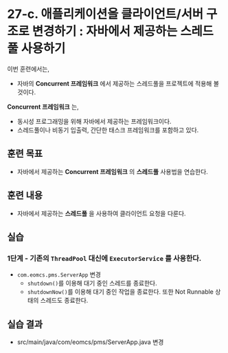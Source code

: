 # 27-c. 애플리케이션을 클라이언트/서버 구조로 변경하기 : 자바에서 제공하는 스레드풀 사용하기

이번 훈련에서는,
- 자바의 **Concurrent 프레임워크** 에서 제공하는 스레드풀을 프로젝트에 적용해 볼 것이다.

**Concurrent 프레임워크** 는,
- 동시성 프로그래밍을 위해 자바에서 제공하는 프레임워크이다.
- 스레드풀이나 비동기 입출력, 간단한 태스크 프레임워크를 포함하고 있다.


## 훈련 목표
- 자바에서 제공하는 **Concurrent 프레임워크** 의 **스레드풀** 사용법을 연습한다.

## 훈련 내용
- 자바에서 제공하는 **스레드풀** 을 사용하여 클라이언트 요청을 다룬다.

## 실습

### 1단계 - 기존의 `ThreadPool` 대신에 `ExecutorService` 를 사용한다.  

- `com.eomcs.pms.ServerApp` 변경
  - `shutdown()`를 이용해 대기 중인 스레드를 종료한다.
  - `shutdownNow()`를 이용해 대기 중인 작업을 종료한다. 또한 Not Runnable 상태의 스레드도 종료한다.

## 실습 결과
- src/main/java/com/eomcs/pms/ServerApp.java 변경


